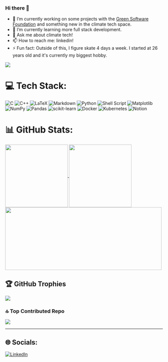 ### Hi there 👋

- 🔭 I’m currently working on some projects with the [Green Software Foundation](https://github.com/Green-Software-Foundation) and something new in the climate tech space.
- 🌱 I’m currently learning more full stack development.
- 💬 Ask me about climate tech!
- 📫 How to reach me: linkedin!
- ⚡ Fun fact: Outside of this, I figure skate 4 days a week. I started at 26 years old and it's currently my biggest hobby.
 
[![](https://visitcount.itsvg.in/api?id=josh-swerdlow&icon=5&color=12)](https://visitcount.itsvg.in)

# 💻 Tech Stack:
![C](https://img.shields.io/badge/c-%2300599C.svg?style=for-the-badge&logo=c&logoColor=white) ![C++](https://img.shields.io/badge/c++-%2300599C.svg?style=for-the-badge&logo=c%2B%2B&logoColor=white) ![LaTeX](https://img.shields.io/badge/latex-%23008080.svg?style=for-the-badge&logo=latex&logoColor=white) ![Markdown](https://img.shields.io/badge/markdown-%23000000.svg?style=for-the-badge&logo=markdown&logoColor=white) ![Python](https://img.shields.io/badge/python-3670A0?style=for-the-badge&logo=python&logoColor=ffdd54) ![Shell Script](https://img.shields.io/badge/shell_script-%23121011.svg?style=for-the-badge&logo=gnu-bash&logoColor=white) ![Matplotlib](https://img.shields.io/badge/Matplotlib-%23ffffff.svg?style=for-the-badge&logo=Matplotlib&logoColor=black) ![NumPy](https://img.shields.io/badge/numpy-%23013243.svg?style=for-the-badge&logo=numpy&logoColor=white) ![Pandas](https://img.shields.io/badge/pandas-%23150458.svg?style=for-the-badge&logo=pandas&logoColor=white) ![scikit-learn](https://img.shields.io/badge/scikit--learn-%23F7931E.svg?style=for-the-badge&logo=scikit-learn&logoColor=white) ![Docker](https://img.shields.io/badge/docker-%230db7ed.svg?style=for-the-badge&logo=docker&logoColor=white) ![Kubernetes](https://img.shields.io/badge/kubernetes-%23326ce5.svg?style=for-the-badge&logo=kubernetes&logoColor=white) ![Notion](https://img.shields.io/badge/Notion-%23000000.svg?style=for-the-badge&logo=notion&logoColor=white)

# 📊 GitHub Stats:

<a href="https://github.com/josh-swerdlow?tab=repositories">
  <img height=200 align="center" src="https://github-readme-stats.vercel.app/api?username=josh-swerdlow&theme=flat&hide_border=false&include_all_commits=false&count_private=true&show=prs_merged_percentage&show_icons=false"/>
</a>
<a href="https://github.com/josh-swerdlow?tab=repositories">
  <img height=200 align="center" src="https://github-readme-stats.vercel.app/api/top-langs/?username=josh-swerdlow&theme=flat&hide_border=false&include_all_commits=false&count_private=true&langs_count=20&hide_progress=true"/>
</a>

<a href="https://github.com/josh-swerdlow?tab=repositories">
  <img height=200 width=500 align="center" src="https://github-readme-streak-stats.herokuapp.com/?user=josh-swerdlow&theme=flat&hide_border=false"/>
</a>

## 🏆 GitHub Trophies
![](https://github-profile-trophy.vercel.app/?username=josh-swerdlow&theme=flat&no-frame=false&no-bg=false&margin-w=4)

### 🔝 Top Contributed Repo
![](https://github-contributor-stats.vercel.app/api?username=josh-swerdlow&limit=5&theme=flat&combine_all_yearly_contributions=true)

---
## 🌐 Socials:
[![LinkedIn](https://img.shields.io/badge/LinkedIn-%230077B5.svg?logo=linkedin&logoColor=white)](https://linkedin.com/in/josh-swerdlow)
